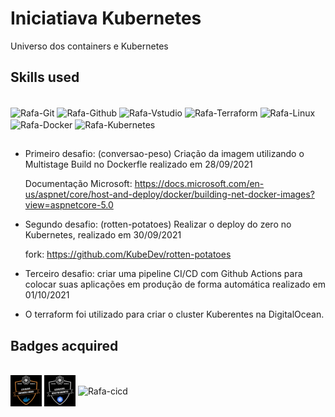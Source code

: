 # Iniciatiava Kubernetes

Universo dos containers e Kubernetes

## Skills used  
<div style="display: inline_block"><br>
  <img align="center" alt="Rafa-Git" height="30" width="40" src="https://www.vectorlogo.zone/logos/git-scm/git-scm-icon.svg"/>
  <img align="center" alt="Rafa-Github" height="30" width="40" src="https://www.vectorlogo.zone/logos/github/github-tile.svg" />
  <img align="center" alt="Rafa-Vstudio" height="30" width="40" src="https://www.vectorlogo.zone/logos/visualstudio_code/visualstudio_code-icon.svg"/>
  <img align="center" alt="Rafa-Terraform" height="30" width="40" src="https://www.vectorlogo.zone/logos/terraformio/terraformio-icon.svg" />
  <img align="center" alt="Rafa-Linux" height="30" width="40" src="https://cdn.jsdelivr.net/gh/devicons/devicon/icons/linux/linux-original.svg" />
  <img align="center" alt="Rafa-Docker" height="30" width="40" src="https://cdn.jsdelivr.net/gh/devicons/devicon/icons/docker/docker-original-wordmark.svg" />
  <img align="center" alt="Rafa-Kubernetes" height="30" width="40" src="https://cdn.jsdelivr.net/gh/devicons/devicon/icons/kubernetes/kubernetes-plain.svg" />
  
     
</div>

##

- Primeiro desafio: (conversao-peso) Criação da imagem utilizando o Multistage Build no Dockerfle realizado em 28/09/2021

    Documentação Microsoft: https://docs.microsoft.com/en-us/aspnet/core/host-and-deploy/docker/building-net-docker-images?view=aspnetcore-5.0
 
- Segundo desafio: (rotten-potatoes) Realizar o deploy do zero no Kubernetes, realizado em 30/09/2021

    fork: https://github.com/KubeDev/rotten-potatoes

- Terceiro desafio: criar uma pipeline CI/CD com Github Actions para colocar suas aplicações em produção de forma automática realizado em 01/10/2021
- O terraform foi utilizado para criar o cluster Kuberentes na DigitalOcean.

## Badges acquired 
<div style="display: inline_block"><br>
  <img align="center" alt="Rafa-Docker" height="50" width="50" src="https://github.com/italorafaeltavares/Iniciatiava-k8s/blob/main/Docker/docker.png"/>
  <img align="center" alt="Rafa-K8s" height="50" width="50" src="https://github.com/italorafaeltavares/Iniciatiava-k8s/blob/main/Kubernetes/k8s.png"/>
  <img align="center" alt="Rafa-cicd" height="50" width="50" src="https://github.com/italorafaeltavares/Iniciatiava-cicd/blob/main/Kubernetes/cicd.png"/>
  
</div>





  
